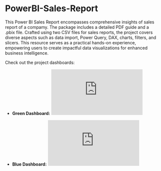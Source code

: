 # PowerBI-Sales-Report
This Power BI Sales Report encompasses comprehensive insights of sales report of a compamy. The package includes a detailed PDF guide and a .pbix file. Crafted using two CSV files for sales reports, the project covers diverse aspects such as data import, Power Query, DAX, charts, filters, and slicers. This resource serves as a practical hands-on experience, empowering users to create impactful data visualizations for enhanced business intelligence.

Check out the project dashboards:

- **Green Dashboard:** ![](https://github.com/sajidkhan2067/PowerBI-Sales-Report/files/13851374/Sajid.Sales.Report.Dashboard.pdf)

- **Blue Dashboard:** ![](https://github.com/sajidkhan2067/PowerBI-Sales-Report/files/13851376/Sajid.Sales.Report.Blue.Dashboard.pdf)

